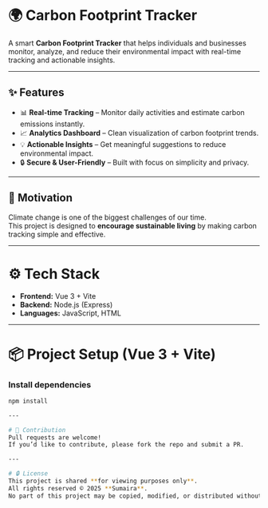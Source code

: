 # 🌍 Carbon Footprint Tracker

A smart **Carbon Footprint Tracker** that helps individuals and businesses monitor, analyze, and reduce their environmental impact with real-time tracking and actionable insights.

---

## ✨ Features
- 📊 **Real-time Tracking** – Monitor daily activities and estimate carbon emissions instantly.  
- 📈 **Analytics Dashboard** – Clean visualization of carbon footprint trends.  
- 💡 **Actionable Insights** – Get meaningful suggestions to reduce environmental impact.  
- 🔒 **Secure & User-Friendly** – Built with focus on simplicity and privacy.  

---

## 🚀 Motivation
Climate change is one of the biggest challenges of our time.  
This project is designed to **encourage sustainable living** by making carbon tracking simple and effective.

---

# ⚙️ Tech Stack
- **Frontend:** Vue 3 + Vite  
- **Backend:** Node.js (Express)  
- **Languages:** JavaScript, HTML  

---

# 📦 Project Setup (Vue 3 + Vite)

### Install dependencies
```bash
npm install

---

# 📝 Contribution
Pull requests are welcome!  
If you’d like to contribute, please fork the repo and submit a PR.

---

# 🔒 License
This project is shared **for viewing purposes only**.  
All rights reserved © 2025 **Sumaira**.  
No part of this project may be copied, modified, or distributed without explicit permission.
